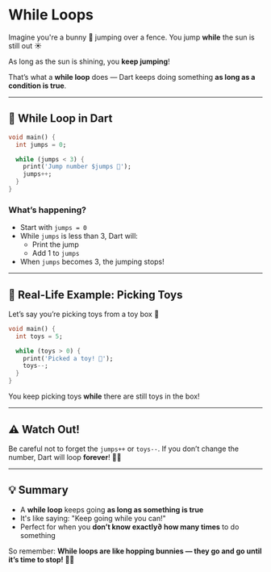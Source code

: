 # While Loops

Imagine you're a bunny 🐇 jumping over a fence. You jump **while** the sun is still out ☀️

As long as the sun is shining, you **keep jumping**!

That’s what a **while loop** does — Dart keeps doing something **as long as a condition is true**.

---

## 🐇 While Loop in Dart

```dart
void main() {
  int jumps = 0;

  while (jumps < 3) {
    print('Jump number $jumps 🐰');
    jumps++;
  }
}
```

### What’s happening?

- Start with `jumps = 0`
- While `jumps` is less than 3, Dart will:
    - Print the jump
    - Add 1 to `jumps`
- When `jumps` becomes 3, the jumping stops!

---

## 🧸 Real-Life Example: Picking Toys

Let’s say you’re picking toys from a toy box 🧺

```dart
void main() {
  int toys = 5;

  while (toys > 0) {
    print('Picked a toy! 🧸');
    toys--;
  }
}
```

You keep picking toys **while** there are still toys in the box!

---

## ⚠️ Watch Out!

Be careful not to forget the `jumps++` or `toys--`. If you don’t change the number, Dart will loop **forever**! 🔁😲

---

## 💡 Summary

- A **while loop** keeps going **as long as something is true**
- It's like saying: "Keep going while you can!"
- Perfect for when you **don’t know exactly∂ how many times** to do something

So remember: **While loops are like hopping bunnies — they go and go until it’s time to stop! 🐇🌙**
